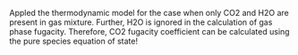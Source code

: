 Appled the thermodynamic model for the case when only CO2 and H2O are present in gas mixture. Further, H2O is ignored in the calculation of gas phase fugacity. Therefore, CO2 fugacity coefficient can be calculated using the pure species equation of state!

